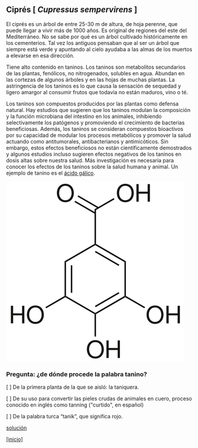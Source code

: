 
## Ciprés [ *Cupressus sempervirens* ]

El ciprés es un árbol de entre 25-30 m de altura, de hoja perenne, que puede llegar a vivir más de 1000 años. Es original de regiones del este del Mediterráneo. No se sabe por qué es un árbol cultivado históricamente en los cementerios. Tal vez los antiguos pensaban que al ser un árbol que siempre está verde y apuntando al cielo ayudaba a las almas de los muertos a elevarse en esa dirección.

Tiene alto contenido en taninos. Los taninos son metabolitos secundarios de las plantas, fenólicos, no nitrogenados, solubles en agua. Abundan en las cortezas de algunos árboles y en las hojas de muchas plantas. La astringencia de los taninos es lo que causa la sensación de sequedad y ligero amargor al consumir frutos que todavía no están maduros, vino o té.

Los taninos son compuestos producidos por las plantas como defensa natural. Hay estudios que sugieren que los taninos modulan la composición y la función microbiana del intestino en los animales, inhibiendo selectivamente los patógenos y promoviendo el crecimiento de bacterias beneficiosas. Además, los taninos se consideran compuestos bioactivos por su capacidad de modular los procesos metabólicos y promover la salud actuando como antitumorales, antibacterianos y antimicóticos. Sin embargo, estos efectos beneficiosos no están científicamente demostrados y algunos estudios incluso sugieren efectos negativos de los taninos en dosis altas sobre nuestra salud. Más investigación es necesaria para conocer los efectos de los taninos sobre la salud humana y animal. Un ejemplo de tanino es el [ácido gálico](https://es.wikipedia.org/wiki/%C3%81cido_g%C3%A1lico).

![](./pics/acido_galico.png)


### Pregunta: ¿de dónde procede la palabra tanino?

 [ ] De la primera planta de la que se aisló: la taniquera.

 [ ] De su uso para convertir las pieles crudas de animales en cuero, proceso conocido en inglés como tanning ("curtido", en español)

 [ ] De la palabra turca “tanik”, que significa rojo.


[solución](./Cupressus_sempervirens_solucion.md)

[[inicio]](https://eead-csic-compbio.github.io/plantoquimica)

